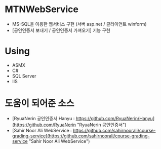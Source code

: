 # MTNWebService
- MS-SQL을 이용한 웹서비스 구현 (서버 asp.net / 클라이언트 winform)
- [공인인증서 보내기 / 공인인증서 가져오기] 기능 구현

# Using
- ASMX
- C#
- SQL Server
- IIS

# 도움이 되어준 소스
- [RyuaNerin 공인인증서 Hanyu : https://github.com/RyuaNerin/Hanyu](https://github.com/RyuaNerin "RyuaNerin 공인인증서")
- [Sahir Noor Ali WebService : https://github.com/sahirnoorali/course-grading-service](https://github.com/sahirnoorali/course-grading-service "Sahir Noor Ali WebService")
